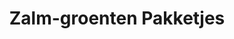 ---
title: Zalm-groenten Pakketjes
description: Makkelijke en gezonde ovenschotel in aluminiumfolie
image: https://images.unsplash.com/photo-1580476262798-bddd9f4b7369
categories: [Diner, Koolhydraatarm, Meal-prep]
tijd: 25
portions: 4
ingredients:
  - 4 zalmfilets
  - 400g sperziebonen
  - 2 paprika's
  - 4 el olijfolie
  - 2 citroenen
  - 4 takjes dille
  - Zeezout en peper
instructions:
  - Verwarm de oven voor op 200°C.
  - Knip 4 stukken aluminiumfolie van 30x30cm.
  - Verdeel groenten over de folie.
  - Leg zalm erop en besprenkel met olie en citroensap.
  - Voeg dille toe en kruid met peper en zout.
  - Vouw pakketjes dicht en bak 20 min in de oven.
---